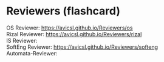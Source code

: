 # Reviewers (flashcard)
OS Reviewer: https://avicsl.github.io/Reviewers/os  
Rizal Reviewer: https://avicsl.github.io/Reviewers/rizal  
IS Reviewer:  
SoftEng Reviewer: https://avicsl.github.io/Reviewers/softeng  
Automata-Reviewer:  

